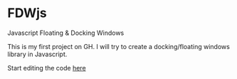 FDWjs
=====

Javascript Floating &amp; Docking Windows

This is my first project on GH. I will try to create a docking/floating windows library in Javascript.

Start editing the code <a href="http://jsbin.com/azOBEhU/4/edit">here</s>
